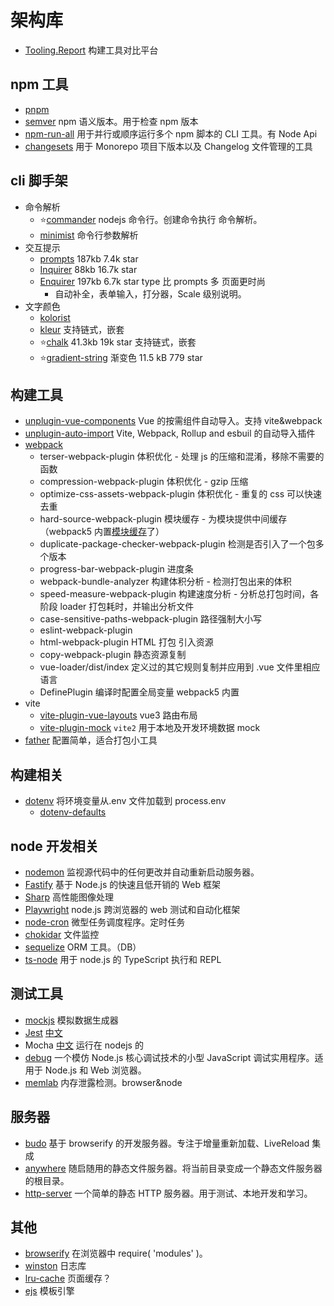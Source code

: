 # 架构库

- [Tooling.Report](https://bundlers.tooling.report/) 构建工具对比平台

## npm 工具

- [pnpm](https://www.pnpm.cn/)
- [semver](https://www.npmjs.com/package/semver) npm 语义版本。用于检查 npm 版本
- [npm-run-all](https://www.npmjs.com/package/npm-run-all) 用于并行或顺序运行多个 npm 脚本的 CLI 工具。有 Node Api
- [changesets](https://github.com/changesets/changesets) 用于 Monorepo 项目下版本以及 Changelog 文件管理的工具

## cli 脚手架

- 命令解析
  - ⭐️[commander](https://www.npmjs.com/package/commander) nodejs 命令行。创建命令执行 命令解析。
  - [minimist](https://www.npmjs.com/package/minimist) 命令行参数解析
- 交互提示
  - [prompts](https://www.npmjs.com/package/prompts) 187kb 7.4k star
  - [Inquirer](https://www.npmjs.com/package/inquirer) 88kb 16.7k star
  - [Enquirer](https://www.npmjs.com/package/enquirer) 197kb 6.7k star type 比 prompts 多 页面更时尚
    - 自动补全，表单输入，打分器，Scale 级别说明。
- 文字颜色
  - [kolorist](https://www.npmjs.com/package/kolorist)
  - [kleur](https://www.npmjs.com/package/kleur) 支持链式，嵌套
  - ⭐️[chalk](https://www.npmjs.com/package/chalk) 41.3kb 19k star 支持链式，嵌套
  - ⭐️[gradient-string](https://www.npmjs.com/package/gradient-string) 渐变色 11.5 kB 779 star

## 构建工具

- [unplugin-vue-components](https://www.npmjs.com/package/unplugin-vue-components) Vue 的按需组件自动导入。支持 vite&webpack
- [unplugin-auto-import](https://www.npmjs.com/package/unplugin-auto-import) Vite, Webpack, Rollup and esbuil 的自动导入插件
- [webpack](https://webpack.docschina.org/)
  - terser-webpack-plugin 体积优化 - 处理 js 的压缩和混淆，移除不需要的函数
  - compression-webpack-plugin 体积优化 - gzip 压缩
  - optimize-css-assets-webpack-plugin 体积优化 - 重复的 css 可以快速去重
  - hard-source-webpack-plugin 模块缓存 - 为模块提供中间缓存 （webpack5 内置[模块缓存](https://webpack.js.org/configuration/cache/#root)了）
  - duplicate-package-checker-webpack-plugin 检测是否引入了一个包多个版本
  - progress-bar-webpack-plugin 进度条
  - webpack-bundle-analyzer 构建体积分析 - 检测打包出来的体积
  - speed-measure-webpack-plugin 构建速度分析 - 分析总打包时间，各阶段 loader 打包耗时，并输出分析文件
  - case-sensitive-paths-webpack-plugin 路径强制大小写
  - eslint-webpack-plugin
  - html-webpack-plugin HTML 打包 引入资源
  - copy-webpack-plugin 静态资源复制
  - vue-loader/dist/index 定义过的其它规则复制并应用到 .vue 文件里相应语言
  - DefinePlugin 编译时配置全局变量 webpack5 内置
- vite
  - [vite-plugin-vue-layouts](https://www.npmjs.com/package/vite-plugin-vue-layouts) vue3 路由布局
  - [vite-plugin-mock](https://github.com/vbenjs/vite-plugin-mock) `vite2` 用于本地及开发环境数据 mock
- [father](https://github.com/umijs/father) 配置简单，适合打包小工具

## 构建相关

- [dotenv](https://www.npmjs.com/package/dotenv) 将环境变量从.env 文件加载到 process.env
  - [dotenv-defaults](https://www.npmjs.com/package/dotenv-defaults)

## node 开发相关

- [nodemon](https://nodemon.io/) 监视源代码中的任何更改并自动重新启动服务器。
- [Fastify](https://www.fastify.io/) 基于 Node.js 的快速且低开销的 Web 框架
- [Sharp](https://sharp.pixelplumbing.com/) 高性能图像处理
- [Playwright](https://playwright.dev/docs/intro) node.js 跨浏览器的 web 测试和自动化框架
- [node-cron](https://www.npmjs.com/package/node-cron) 微型任务调度程序。定时任务
- [chokidar](https://www.npmjs.com/package/chokidar) 文件监控
- [sequelize](https://github.com/sequelize/sequelize) ORM 工具。（DB）
- [ts-node](https://www.npmjs.com/package/ts-node) 用于 node.js 的 TypeScript 执行和 REPL

## 测试工具

- [mockjs](https://www.npmjs.com/package/mockjs) 模拟数据生成器
- [Jest](https://github.com/facebook/jest) [中文](https://www.jestjs.cn/)
- Mocha [中文](https://mochajs.cn/) 运行在 nodejs 的
- [debug](https://www.npmjs.com/package/debug) 一个模仿 Node.js 核心调试技术的小型 JavaScript 调试实用程序。适用于 Node.js 和 Web 浏览器。
- [memlab](https://facebookincubator.github.io/memlab/) 内存泄露检测。browser&node

## 服务器

- [budo](https://www.npmjs.com/package/budo) 基于 browserify 的开发服务器。专注于增量重新加载、LiveReload 集成
- [anywhere](https://www.npmjs.com/package/anywhere) 随启随用的静态文件服务器。将当前目录变成一个静态文件服务器的根目录。
- [http-server](https://www.npmjs.com/package/http-server) 一个简单的静态 HTTP 服务器。用于测试、本地开发和学习。

## 其他

- [browserify](https://browserify.org/) 在浏览器中 require( 'modules' )。
- [winston](https://www.npmjs.com/package/winston) 日志库
- [lru-cache](https://www.npmjs.com/package/lru-cache) 页面缓存？
- [ejs](https://ejs.bootcss.com/) 模板引擎

